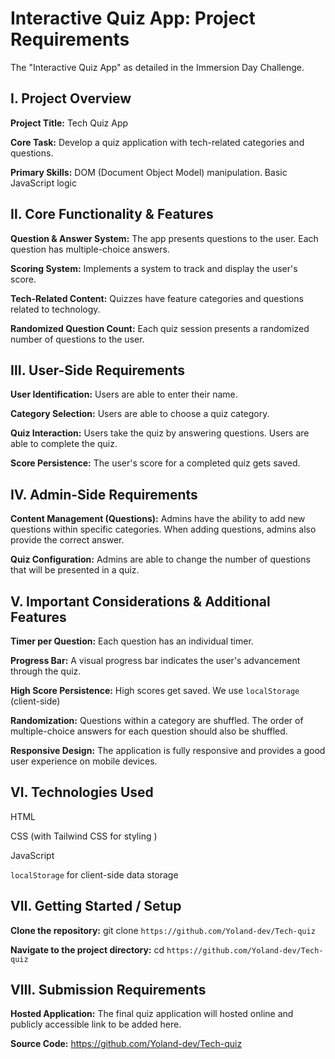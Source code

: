 # Interactive Quiz App: Project Requirements
The "Interactive Quiz App" as detailed in the Immersion Day Challenge.

## Ⅰ. Project Overview

**Project Title:** Tech Quiz App

**Core Task:** Develop a quiz application with tech-related categories and questions.

**Primary Skills:**
DOM (Document Object Model) manipulation.
Basic JavaScript logic

## Ⅱ. Core Functionality & Features
**Question & Answer System:**
The app presents questions to the user.
Each question has multiple-choice answers.

**Scoring System:** Implements a system to track and display the user's score.

**Tech-Related Content:** Quizzes have feature categories and questions related to technology.

**Randomized Question Count:** Each quiz session presents a randomized number of questions to the user.

## Ⅲ. User-Side Requirements
**User Identification:** Users are able to enter their name.

**Category Selection:** Users are able to choose a quiz category.

**Quiz Interaction:**
Users take the quiz by answering questions.
Users are able to complete the quiz.

**Score Persistence:** The user's score for a completed quiz gets saved.

## Ⅳ. Admin-Side Requirements
**Content Management (Questions):**
Admins have the ability to add new questions within specific categories.
When adding questions, admins also provide the correct answer.

**Quiz Configuration:** Admins are able to change the number of questions that will be presented in a quiz.

## Ⅴ. Important Considerations & Additional Features
**Timer per Question:** Each question has an individual timer.

**Progress Bar:** A visual progress bar indicates the user's advancement through the quiz.

**High Score Persistence:**
High scores get saved.
We use `localStorage` (client-side)

**Randomization:**
Questions within a category are shuffled.
The order of multiple-choice answers for each question should also be shuffled.

**Responsive Design:** The application is fully responsive and provides a good user experience on mobile devices.

## Ⅵ. Technologies Used
HTML

CSS (with Tailwind CSS for styling
)

JavaScript 

`localStorage` for client-side data storage

## Ⅶ. Getting Started / Setup
**Clone the repository:**
git clone `https://github.com/Yoland-dev/Tech-quiz`


**Navigate to the project directory:**
cd `https://github.com/Yoland-dev/Tech-quiz`


## Ⅷ. Submission Requirements
**Hosted Application:** The final quiz application will hosted online and publicly accessible link to be added here.

**Source Code:** https://github.com/Yoland-dev/Tech-quiz

